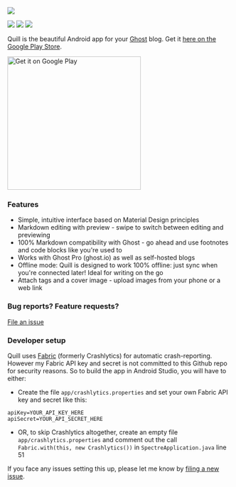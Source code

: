 [![](https://dl.dropboxusercontent.com/u/3037831/quill-github/feature-graphic.png)][playstore]

![](https://img.shields.io/circleci/project/vickychijwani/quill.svg)
![](https://img.shields.io/github/tag/vickychijwani/quill.svg)
![](https://img.shields.io/badge/license-MIT-blue.svg)

Quill is the beautiful Android app for your [Ghost](https://ghost.org) blog. Get it [here on the Google Play Store][playstore].

<a href='https://play.google.com/store/apps/details?id=me.vickychijwani.spectre&utm_source=global_co&utm_medium=prtnr&utm_content=Mar2515&utm_campaign=PartBadge&pcampaignid=MKT-Other-global-all-co-prtnr-py-PartBadge-Mar2515-1'><img alt='Get it on Google Play' src='https://play.google.com/intl/en_us/badges/images/generic/en_badge_web_generic.png' width='300px'/></a>

### Features

- Simple, intuitive interface based on Material Design principles
- Markdown editing with preview - swipe to switch between editing and previewing
- 100% Markdown compatibility with Ghost - go ahead and use footnotes and code blocks like you're used to
- Works with Ghost Pro (ghost.io) as well as self-hosted blogs
- Offline mode: Quill is designed to work 100% offline: just sync when you're connected later! Ideal for writing on the go
- Attach tags and a cover image - upload images from your phone or a web link

### Bug reports? Feature requests?

[File an issue](/CONTRIBUTING.md)



### Developer setup

Quill uses [Fabric](http://fabric.io/) (formerly Crashlytics) for automatic crash-reporting. However my Fabric API key and secret is not committed to this Github repo for security reasons. So to build the app in Android Studio, you will have to either:

- Create the file `app/crashlytics.properties` and set your own Fabric API key and secret like this:

```
apiKey=YOUR_API_KEY_HERE
apiSecret=YOUR_API_SECRET_HERE
```

- OR, to skip Crashlytics altogether, create an empty file `app/crashlytics.properties` and comment out the call `Fabric.with(this, new Crashlytics())` in `SpectreApplication.java` line 51

If you face any issues setting this up, please let me know by [filing a new issue](/issues/new).


[playstore]: https://play.google.com/store/apps/details?id=me.vickychijwani.spectre
